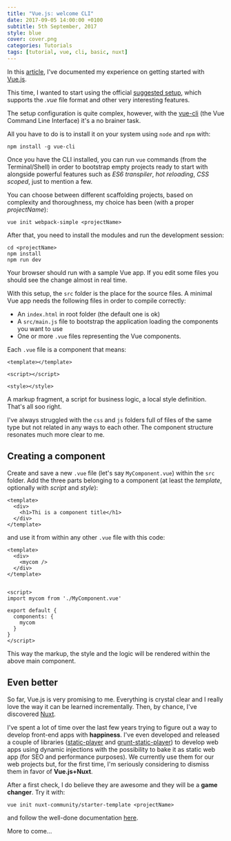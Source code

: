 ```yaml
---
title: "Vue.js: welcome CLI"
date: 2017-09-05 14:00:00 +0100
subtitle: 5th September, 2017
style: blue
cover: cover.png
categories: Tutorials
tags: [tutorial, vue, cli, basic, nuxt]
---
```


In this [article](/blog/vuejs-nice-to-meet-you), I've documented my experience on getting started with [Vue.js](https://vuejs.org/).

This time, I wanted to start using the official [suggested setup](https://vuejs.org/v2/guide/single-file-components.html), which supports the *.vue* file format and other very interesting features.

The setup configuration is quite complex, however, with the [vue-cli](https://github.com/vuejs/vue-cli) (the Vue Command Line Interface) it's a no brainer task.

All you have to do is to install it on your system using `node` and `npm` with:

```shell
npm install -g vue-cli
```

Once you have the CLI installed, you can run `vue` commands (from the Terminal/Shell) in order to bootstrap empty projects ready to start with alongside powerful features such as *ES6 transpiler*, *hot reloading*, *CSS scoped*, just to mention a few.

You can choose between different scaffolding projects, based on complexity and thoroughness, my choice has been (with a proper *projectName*):

```shell
vue init webpack-simple <projectName>
```

After that, you need to install the modules and run the development session:

```shell
cd <projectName>
npm install
npm run dev
```

Your browser should run with a sample Vue app. If you edit some files you should see the change almost in real time.

With this setup, the `src` folder is the place for the source files. A minimal Vue app needs the following files in order to compile correctly:

- An `index.html` in root folder (the default one is ok)
- A `src/main.js` file to bootstrap the application loading the components you want to use
- One or more `.vue` files representing the Vue components.


Each `.vue` file is a component that means:

```
<template></template>

<script></script>

<style></style>
```

A markup fragment, a script for business logic, a local style definition. That's all soo right.

I've always struggled with the `css` and `js` folders full of files of the same type but not related in any ways to each other. The component structure resonates much more clear to me.

## Creating a component

Create and save a new `.vue` file (let's say `MyComponent.vue`) within the `src` folder. Add the three parts belonging to a component (at least the *template*, optionally with *script* and *style*):

```
<template>
  <div>
    <h1>Thi is a component title</h1>
  </div>
</template>
```

and use it from within any other `.vue` file with this code:

```
<template>
  <div>
    <mycom />
  </div>
</template>


<script>
import mycom from './MyComponent.vue'

export default {
  components: {
    mycom
  }
}
</script>
```

This way the markup, the style and the logic will be rendered within the above main component.

## Even better

So far, Vue.js is very promising to me. Everything is crystal clear and I really love the way it can be learned incrementally. Then, by chance, I've discovered [Nuxt](https://nuxtjs.org). 

I've spent a lot of time over the last few years trying to figure out a way to develop front-end apps with **happiness**. I've even developed and released a couple of libraries ([static-player](https://www.npmjs.com/package/static-player) and [grunt-static-player](https://www.npmjs.com/package/grunt-static-player)) to develop web apps using dynamic injections with the possibility to bake it as static web app (for SEO and performance purposes). We currently use them for our web projects but, for the first time, I'm seriously considering to dismiss them in favor of **Vue.js+Nuxt**.

After a first check, I do believe they are awesome and they will be a **game changer**. Try it with:

```shell
vue init nuxt-community/starter-template <projectName>
```

and follow the well-done documentation [here](https://nuxtjs.org/).

More to come...